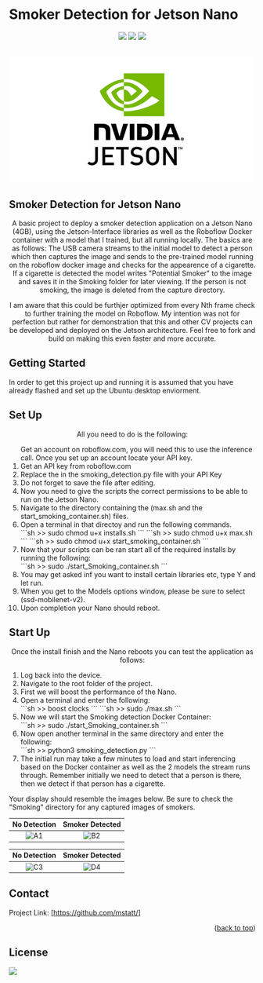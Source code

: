 # Smoker Detection for Jetson Nano

<div id="top"></div>
<div align="center">
  
![](https://img.shields.io/badge/Language-Python-blue)
![](https://img.shields.io/badge/BASH-LINUX-brightgreen)
![](https://img.shields.io/badge/License-MIT-blue)

  
</div>



<!-- PROJECT LOGO -->
<br />
<div align="center">
  <a href="https://github.com/mstatt/">
    <img src="assets/logo.png" alt="Logo" >
  </a>
</div>

## Smoker Detection for Jetson Nano

  <p align="center">
    A basic project to deploy a smoker detection application on a Jetson Nano (4GB), using the Jetson-Interface libraries as well as the Roboflow Docker container with a model that I trained, but all running locally. The basics are as follows:
    The USB camera streams to the initial model to detect a person which then captures the image and sends to the pre-trained model running on the roboflow docker image and checks for the appearence of a cigarette. If a cigarette is detected the model writes "Potential Smoker" to the image and saves it in the Smoking folder for later viewing. If the person is not smoking, the image is deleted from the capture directory.
    <br />

  </p>
  <p align="center">
    I am aware that this could be furthjer optimized from every Nth frame check to further training the model on Roboflow. My intention was not for perfection but rather for demonstration that this and other CV projects can be developed and deployed on the Jetson architecture. Feel free to fork and build on making this even faster and more accurate.
    <br />

  </p>

<!-- GETTING STARTED -->
## Getting Started

In order to get this project up and running it is assumed that you have already flashed and set up the Ubuntu desktop enviorment.



<!-- USAGE EXAMPLES -->
## Set Up

  <p align="center">
    All you need to do is the following:
    <br />
    <ol>
Get an account on roboflow.com, you will need this to use the inference call.
Once you set up an account locate your API key.
<li> Get an API key from roboflow.com</li>

<li> Replace the <API KEY> in the smoking_detection.py file with your API Key</li>
<li> Do not forget to save the file after editing.</li>
<li> Now you need to give the scripts the correct permissions to be able to run on the Jetson Nano.</li>
<li> Navigate to the directory containing the (max.sh and the start_smoking_container.sh) files.</li>
<li> Open a terminal in that directoy and run the following commands.</li>
  ```sh
  >> sudo chmod u+x installs.sh
  ```
    ```sh
  >> sudo chmod u+x max.sh
  ```
    ```sh
  >> sudo chmod u+x start_smoking_container.sh
  ```
<li> Now that your scripts can be ran start all of the required installs by running the following:</li>
    ```sh
  >> sudo ./start_Smoking_container.sh
  ```
<li> You may get asked inf you want to install certain libraries etc, type Y and let run.</li>
<li> When you get to the Models options window, please be sure to select (ssd-mobilenet-v2).</li>
<li> Upon completion your Nano should reboot.</li>
  </p>
</ol>



<!-- OUTPUT -->
## Start Up

  <p align="center">
    Once the install finish and the Nano reboots you can test the application as follows:
    <br />
    <ol>
<li> Log back into the device.</li>
<li> Navigate to the root folder of the project.</li>
<li> First we will boost the performance of the Nano.</li>
<li> Open a terminal and enter the following:</li>
    ```sh
  >> boost clocks
  ```
      ```sh
  >> sudo ./max.sh
  ```
  <li> Now we will start the Smoking detection Docker Container:</li>
      ```sh
  >> sudo ./start_Smoking_container.sh
  ```
<li> Now open another terminal in the same directory and enter the following:</li>
      ```sh
  >> python3 smoking_detection.py
  ```
  <li>The initial run may take a few minutes to load and start inferencing based on the Docker container as well as the 2 models the stream runs through. Remember initially we need to detect that a person is there, then we detect if that person has a cigarette.</li>
</ol>


Your display should resemble the images below. Be sure to check the "Smoking" directory for any captured images of smokers.

No Detection           |  Smoker Detected
:-------------------------:|:-------------------------:
![A1] |  ![B2]  


No Detection           |  Smoker Detected
:-------------------------:|:-------------------------:
![C3] |  ![D4]  



</p>


<!-- CONTACT -->
## Contact

Project Link: [https://github.com/mstatt/]



<p align="right">(<a href="#top">back to top</a>)</p>



<!-- LICENSE -->
## License

![](https://img.shields.io/badge/License-MIT-blue)



<!-- MARKDOWN LINKS & IMAGES -->
[license-shield]: assets/68747470733a2f2f696d672e736869656c64732e696f2f6769746875622f6c6963656e73652f6f74686e65696c647265772f426573742d524541444d452d54656d706c6174652e7376673f7374796c653d666f722d7468652d6261646765.svg?style=for-the-badge
[license-url]: https://github.com/mstatt/Emotion_Detection/blob/main/LICENSE.txt
[demo-url]: https://www.youtube.com/watch?v=AWB2cEKcME0

[A1]: assets/1.png
[B2]: assets/2.png
[C3]: assets/3.png
[D4]: assets/4.png